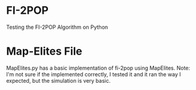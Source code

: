 # FI-2POP
Testing the FI-2POP Algorithm on Python

# Map-Elites File
MapElites.py has a basic implementation of fi-2pop using MapElites.
Note: I'm not sure if the implemented correctly, I tested it and it ran the way I expected, but the simulation is very basic.

